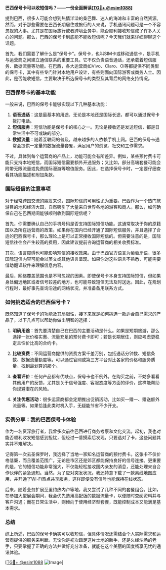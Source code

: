 **巴西保号卡可以收短信吗？——一份全面解读[[TG💪+ @esim1088](https://t.me/s/esim1088)]**

提到巴西，很多人可能会想到热情洋溢的桑巴舞、迷人的海滩和丰富的自然资源。然而，对于那些需要在巴西长期居住或旅行的人来说，手机通讯问题可是一个不容忽视的大事。尤其是在国际旅行或者跨境业务中，能否顺利接收短信成了许多人关心的问题。那么，巴西的保号卡到底能不能收短信呢？今天我们就来详细聊聊这个话题。

首先，我们需要了解什么是“保号卡”。保号卡，也叫SIM卡或移动通信卡，是手机与运营商之间建立通信联系的重要工具。它不仅负责语音通话，还承载着短信服务、数据流量等功能。在巴西，各大运营商如Vivo、Claro、Oi等都提供不同类型的保号卡，其中有些专门针对本地用户设计，有些则面向国际游客或商务人士。因此，是否能收短信，主要取决于所选保号卡的类型及其背后的网络支持情况。

### 巴西保号卡的基本功能

一般来说，巴西的保号卡能够实现以下几种基本功能：

1. **语音通话**：这是最基本的用途，无论是本地还是国际长途，都可以通过保号卡拨打电话。
2. **短信服务**：短信功能是保号卡的核心之一。无论是接收还是发送短信，都是日常生活中不可或缺的部分。
3. **数据流量**：随着互联网的普及，越来越多的人依赖手机上网。巴西的保号卡通常会提供一定量的数据流量套餐，满足用户的浏览、社交和工作需求。

不过，具体到每个运营商的产品上，功能可能会有所差异。例如，某些预付费卡可能只支持本地短信，而国际短信需要额外开通服务；又比如，部分高端套餐可能会附带无限流量或免费国际漫游等增值服务。因此，在选择保号卡时，一定要仔细查看其功能描述和附加条款。

### 国际短信的注意事项

对于经常跨国交流的朋友来说，国际短信的可用性尤为重要。巴西作为一个热门旅游目的地和经济大国，自然吸引了大量来自世界各地的游客和商人。那么，如何确保自己在巴西期间能够顺利收到国际短信呢？

首先，你需要确认自己的手机号码是否支持国际短信功能。这通常取决于你的原籍国以及所在运营商的政策。如果你在国内已经开通了国际短信服务，并且选择了合适的巴西保号卡，那么理论上是可以正常接收国际短信的。但需要注意的是，国际短信往往会产生较高的费用，因此建议提前咨询运营商的相关收费标准。

其次，语言障碍也可能影响短信的接收效果。由于巴西官方语言为葡萄牙语，很多国际短信内容可能会以英文或其他语言呈现。如果你对这些语言不熟悉，可能需要借助翻译软件来理解信息内容。

最后，网络覆盖范围也是不可忽视的因素。即使保号卡本身支持国际短信，但如果身处偏远地区或者信号较差的地方，也可能导致短信无法及时送达。因此，在规划行程时，最好事先查询沿途的网络状况，并准备备用联系方式。

### 如何挑选适合的巴西保号卡？

既然知道了保号卡的功能及其局限性，接下来就是如何挑选一款适合自己需求的产品了。以下几点可以帮助你做出明智的选择：

1. **明确用途**：首先要清楚自己在巴西的主要活动是什么。如果是短期旅游，那么选择一张价格实惠、流量充足的预付费卡即可；若是长期居住，则应考虑更稳定且性价比高的合约卡。
   
2. **比较资费**：不同运营商提供的资费方案千差万别，包括通话分钟数、短信条数、数据流量额度等。可以通过官网或第三方平台对比各家的价格和服务质量，找到最划算的那个。
   
3. **查看评价**：任何产品都有优缺点，保号卡也不例外。在购买之前，不妨多看看其他用户的反馈，尤其是关于信号强度、客服态度等方面的评价，这样能帮助你规避潜在的风险。
   
4. **关注优惠活动**：很多运营商都会定期推出促销活动，比如买一赠一、赠送额外流量等。如果恰逢此类时机入手，无疑能节省不少开支。

### 实例分享：我的巴西保号卡体验

作为一名资深旅行者，我曾多次前往巴西进行商务考察和文化交流。起初，我也对能否顺利收发短信感到担忧，但经过一番摸索后发现，只要选对了卡，这些问题其实并不难解决。

记得第一次去圣保罗时，我选择了当地一家知名运营商的预付费卡。这张卡不仅价格低廉，而且覆盖范围广，无论是市区还是郊区都能保持良好的信号连接。更重要的是，它的短信功能非常强大，不仅能轻松接收国内亲友的消息，还能处理来自合作伙伴的紧急通知。当然，为了应对突发状况，我还特意下载了一款离线地图应用，并开通了Wi-Fi热点共享服务，这样即便没有信号也能保持在线状态。

后来，随着业务扩展至里约热内卢等地，我又尝试了几种不同的套餐组合。比如，在参加大型展会期间，我会优先选用高配版的数据流量卡，以便随时查阅资料并与客户沟通；而在日常生活中，则倾向于使用经济型套餐，既能控制成本又能满足基本需求。

### 总结

综上所述，巴西的保号卡确实可以收短信，但具体情况还需结合个人实际需求和运营商提供的服务来判断。无论你是初次踏足这片土地的新手，还是久经沙场的老手，只要掌握了正确的方法并做好充分准备，就能在这个美丽的国度畅享无忧的通讯体验。

[[TG💪+ @esim1088](https://t.me/s/esim1088) ![Image](https://i.postimg.cc/4NQfJmqS/Snipaste-2025-05-13-00-14-12.png)]